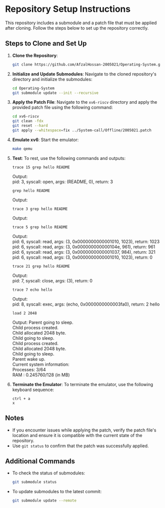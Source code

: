# Repository Setup Instructions

This repository includes a submodule and a patch file that must be applied after cloning. Follow the steps below to set up the repository correctly.

## Steps to Clone and Set Up

1. **Clone the Repository**:
   ```bash
   git clone https://github.com/AfzalHossan-2005021/Operating-System.git
   ```

2. **Initialize and Update Submodules**:
   Navigate to the cloned repository's directory and initialize the submodules:
   ```bash
   cd Operating-System
   git submodule update --init --recursive
   ```

3. **Apply the Patch File**:
   Navigate to the `xv6-riscv` directory and apply the provided patch file using the following command:
   ```bash
   cd xv6-riscv
   git clean -fdx
   git reset --hard
   git apply --whitespace=fix ../System-call/Offline/2005021.patch
   ```  

4. **Emulate xv6**:
   Start the emulator:
   ```bash
   make qemu
   ```

5. **Test**:
   To rest, use the following commands and outputs:
   ```
   trace 15 grep hello README
   ```
   Output:  
   pid: 3, syscall: open, args: (README, 0), return: 3  
   
   ```
   grep hello README
   ```
   Output:  
  
   ```
   trace 3 grep hello README
   ```
   Output:  
  
   ```
   trace 5 grep hello README
   ```
   Output:  
   pid: 6, syscall: read, args: (3, 0x0000000000001010, 1023), return: 1023  
   pid: 6, syscall: read, args: (3, 0x000000000000104e, 961), return: 961  
   pid: 6, syscall: read, args: (3, 0x0000000000001037, 984), return: 321  
   pid: 6, syscall: read, args: (3, 0x0000000000001010, 1023), return: 0  
  
   ```
   trace 21 grep hello README
   ```
   Output:  
   pid: 7, syscall: close, args: (3), return: 0

   ```
   trace 7 echo hello
   ```
   Output:  
   pid: 8, syscall: exec, args: (echo, 0x0000000000003fa0), return: 2
   hello
     
   ```
   load 2 2048
   ```
   Output:
   Parent going to sleep.  
   Child process created.  
   Child allocated 2048 byte.  
   Child going to sleep.  
   Child process created.  
   Child allocated 2048 byte.  
   Child going to sleep.  
   Parent wake up.  
   Current system information:  
   Processes: 3/64  
   RAM : 0.245760/128 (in MB)  

   
7. **Terminate the Emulator**:
   To terminate the emulator, use the following keyboard sequence:
   ```
   ctrl + a
   x
   ```

## Notes

- If you encounter issues while applying the patch, verify the patch file's location and ensure it is compatible with the current state of the repository.
- Use `git status` to confirm that the patch was successfully applied.

## Additional Commands

- To check the status of submodules:
  ```bash
  git submodule status
  ```
- To update submodules to the latest commit:
  ```bash
  git submodule update --remote
  
